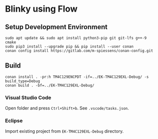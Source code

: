 # Blinky using Flow

## Setup Development Environment

```
sudo apt update && sudo apt install python3-pip git git-lfs g++-9 cmake
sudo pip3 install --upgrade pip && pip install --user conan
conan config install https://gitlab.com/m-spiessens/conan-config.git
```

## Build

```
conan install . -pr:h TM4C129ENCPDT -if=../EK-TM4C129EXL-Debug/ -s build_type=Debug
conan build . -bf=../EK-TM4C129EXL-Debug/
```

### Visual Studio Code

Open folder and press `Ctrl+Shift+b`.
See `.vscode/tasks.json`.

### Eclipse

Import existing project from `EK-TM4C129EXL-Debug` directory.